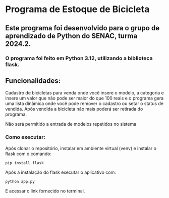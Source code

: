 # Programa de Estoque de Bicicleta

## Este programa foi desenvolvido para o grupo de aprendizado de Python do SENAC, turma 2024.2.

### O programa foi feito em Python 3.12, utilizando a biblioteca flask.

## Funcionalidades:

Cadastro de bicicletas para venda onde você insere o modelo, a categoria e insere um valor que não pode ser maior do que 100 reais e o programa gera uma lista dinâmica onde você pode remover o cadastro ou setar o status de vendida. Após vendida a bicicleta não mais poderá ser retirada do programa.

Não será permitido a entrada de modelos repetidos no sistema


### Como executar:

Após clonar o repositório, instalar em ambiente virtual (venv) e instalar o flask com o comando:

`pip install flask`

Após a instalação do flask executar o aplicativo com:

`python app.py`

E acessar o link fornecido no terminal.

